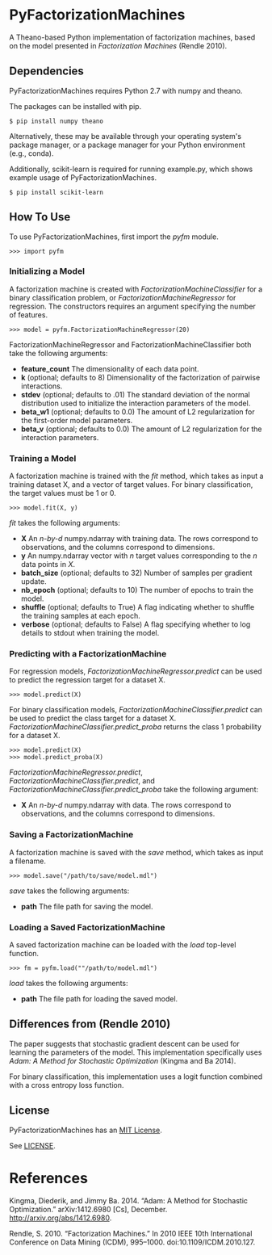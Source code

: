 ﻿PyFactorizationMachines
=======================

A Theano-based Python implementation of factorization machines, based on the model presented in *Factorization Machines*
(Rendle 2010).

Dependencies
------------

PyFactorizationMachines requires Python 2.7 with numpy and theano.

The packages can be installed with pip.

    $ pip install numpy theano
    
Alternatively, these may be available through your operating system's package manager, or a package manager for your
Python environment (e.g., conda).

Additionally, scikit-learn is required for running example.py, which shows example usage of PyFactorizationMachines.

    $ pip install scikit-learn

How To Use
----------

To use PyFactorizationMachines, first import the *pyfm* module.

    >>> import pyfm
    
### Initializing a Model

A factorization machine is created with *FactorizationMachineClassifier* for a binary classification problem, or
*FactorizationMachineRegressor* for regression. The constructors requires an argument specifying the number of features.

    >>> model = pyfm.FactorizationMachineRegressor(20)

FactorizationMachineRegressor and FactorizationMachineClassifier both take the following arguments:

* **feature_count** The dimensionality of each data point.
* **k** (optional; defaults to 8) Dimensionality of the factorization of pairwise interactions.
* **stdev** (optional; defaults to .01) The standard deviation of the normal distribution used to initialize the
interaction parameters of the model.
* **beta_w1** (optional; defaults to 0.0) The amount of L2 regularization for the first-order model parameters.
* **beta_v** (optional; defaults to 0.0) The amount of L2 regularization for the interaction parameters.
    
### Training a Model

A factorization machine is trained with the *fit* method, which takes as input a training dataset X, and a vector of
target values. For binary classification, the target values must be 1 or 0.

    >>> model.fit(X, y)

*fit* takes the following arguments:

* **X** An *n-by-d* numpy.ndarray with training data. The rows correspond to observations, and the columns correspond to
dimensions.
* **y** An numpy.ndarray vector with *n* target values corresponding to the *n* data points in *X*.
* **batch_size** (optional; defaults to 32) Number of samples per gradient update.
* **nb_epoch** (optional; defaults to 10)  The number of epochs to train the model.
* **shuffle** (optional; defaults to True) A flag indicating whether to shuffle the training samples at each epoch.
* **verbose** (optional; defaults to False) A flag specifying whether to log details to stdout when training the model.

### Predicting with a FactorizationMachine

For regression models, *FactorizationMachineRegressor.predict* can be used to predict the regression target for a
dataset X.

    >>> model.predict(X)

For binary classification models, *FactorizationMachineClassifier.predict* can be used to predict the class target for a
dataset X. *FactorizationMachineClassifier.predict_proba* returns the class 1 probability for a dataset X.

    >>> model.predict(X)
    >>> model.predict_proba(X)

*FactorizationMachineRegressor.predict*, *FactorizationMachineClassifier.predict*, and
*FactorizationMachineClassifier.predict_proba* take the following argument:

* **X** An *n-by-d* numpy.ndarray with data. The rows correspond to observations, and the columns correspond to
dimensions.

### Saving a FactorizationMachine

A factorization machine is saved with the *save* method, which takes as input a filename.

    >>> model.save("/path/to/save/model.mdl")

*save* takes the following arguments:

* **path** The file path for saving the model.

### Loading a Saved FactorizationMachine

A saved factorization machine can be loaded with the *load* top-level function.

    >>> fm = pyfm.load(""/path/to/model.mdl")

*load* takes the following arguments:

* **path** The file path for loading the saved model.

Differences from (Rendle 2010)
------------------------------

The paper suggests that stochastic gradient descent can be used for learning the parameters of the model. This
implementation specifically uses *Adam: A Method for Stochastic Optimization* (Kingma and Ba 2014).

For binary classification, this implementation uses a logit function combined with a cross entropy loss function.

License
-------

PyFactorizationMachines has an [MIT License](https://en.wikipedia.org/wiki/MIT_License).

See [LICENSE](LICENSE).

References
==========

Kingma, Diederik, and Jimmy Ba. 2014. “Adam: A Method for Stochastic Optimization.” arXiv:1412.6980 [Cs], December.
http://arxiv.org/abs/1412.6980.

Rendle, S. 2010. “Factorization Machines.” In 2010 IEEE 10th International Conference on Data Mining (ICDM), 995–1000.
doi:10.1109/ICDM.2010.127.
